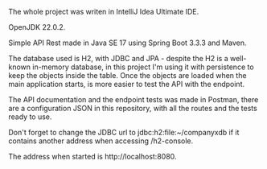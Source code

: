 The whole project was writen in IntelliJ Idea Ultimate IDE.

OpenJDK 22.0.2.

Simple API Rest made in Java SE 17 using Spring Boot 3.3.3 and Maven.

The database used is H2, with JDBC and JPA - despite the H2 is a well-known in-memory database, in this project I'm using it with persistence to keep the objects inside the table.
Once the objects are loaded when the main application starts, is more easier to test the API with the endpoint.

The API documentation and the endpoint tests was made in Postman, there are a configuration JSON in this repository, with all the routes and the tests ready to use.

Don't forget to change the JDBC url to jdbc:h2:file:~/companyxdb if it contains another address when accessing /h2-console.

The address when started is http://localhost:8080.
